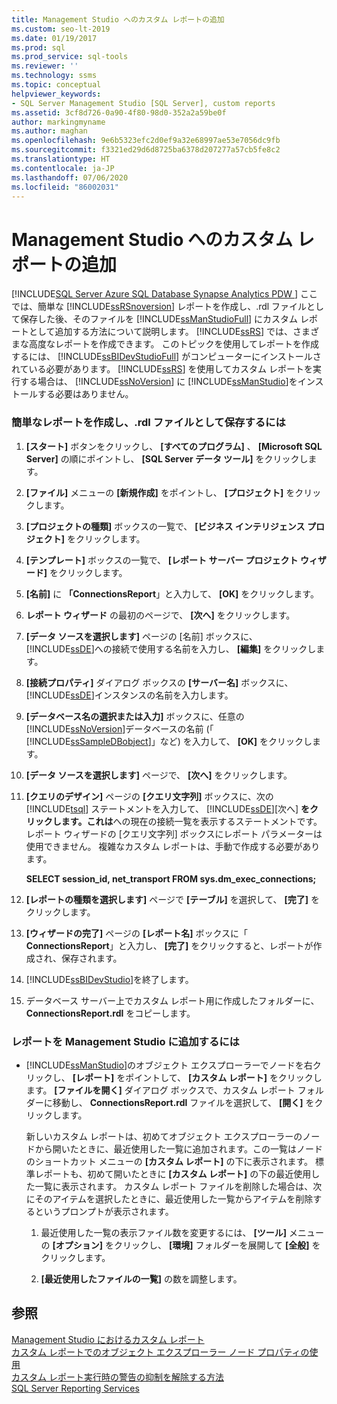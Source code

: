 ```yaml
---
title: Management Studio へのカスタム レポートの追加
ms.custom: seo-lt-2019
ms.date: 01/19/2017
ms.prod: sql
ms.prod_service: sql-tools
ms.reviewer: ''
ms.technology: ssms
ms.topic: conceptual
helpviewer_keywords:
- SQL Server Management Studio [SQL Server], custom reports
ms.assetid: 3cf8d726-0a90-4f80-98d0-352a2a59be0f
author: markingmyname
ms.author: maghan
ms.openlocfilehash: 9e6b5323efc2d0ef9a32e68997ae53e7056dc9fb
ms.sourcegitcommit: f3321ed29d6d8725ba6378d207277a57cb5fe8c2
ms.translationtype: HT
ms.contentlocale: ja-JP
ms.lasthandoff: 07/06/2020
ms.locfileid: "86002031"
---
```

# <a name="add-a-custom-report-to-management-studio"></a>Management Studio へのカスタム レポートの追加
[!INCLUDE[SQL Server Azure SQL Database Synapse Analytics PDW ](../../includes/applies-to-version/sql-asdb-asdbmi-asa-pdw.md)]
ここでは、簡単な [!INCLUDE[ssRSnoversion](../../includes/ssrsnoversion-md.md)] レポートを作成し、.rdl ファイルとして保存した後、そのファイルを [!INCLUDE[ssManStudioFull](../../includes/ssmanstudiofull-md.md)] にカスタム レポートとして追加する方法について説明します。 [!INCLUDE[ssRS](../../includes/ssrs.md)] では、さまざまな高度なレポートを作成できます。 このトピックを使用してレポートを作成するには、 [!INCLUDE[ssBIDevStudioFull](../../includes/ssbidevstudiofull_md.md)] がコンピューターにインストールされている必要があります。 [!INCLUDE[ssRS](../../includes/ssrs.md)] を使用してカスタム レポートを実行する場合は、 [!INCLUDE[ssNoVersion](../../includes/ssnoversion-md.md)] に [!INCLUDE[ssManStudio](../../includes/ssmanstudio-md.md)]をインストールする必要はありません。  
  
 
### <a name="to-create-a-simple-report-saved-as-an-rdl-file"></a>簡単なレポートを作成し、.rdl ファイルとして保存するには  
  
1.  **[スタート]** ボタンをクリックし、 **[すべてのプログラム]** 、 **[Microsoft SQL Server]** の順にポイントし、 **[SQL Server データ ツール]** をクリックします。  
  
2.  **[ファイル]** メニューの **[新規作成]** をポイントし、 **[プロジェクト]** をクリックします。  
  
3.  **[プロジェクトの種類]** ボックスの一覧で、 **[ビジネス インテリジェンス プロジェクト]** をクリックします。  
  
4.  **[テンプレート]** ボックスの一覧で、 **[レポート サーバー プロジェクト ウィザード]** をクリックします。  
  
5.  **[名前]** に **「ConnectionsReport**」と入力して、 **[OK]** をクリックします。  
  
6.  **レポート ウィザード** の最初のページで、 **[次へ]** をクリックします。  
  
7.  **[データ ソースを選択します]** ページの [名前] ボックスに、 [!INCLUDE[ssDE](../../includes/ssde_md.md)]への接続で使用する名前を入力し、 **[編集]** をクリックします。  
  
8.  **[接続プロパティ]** ダイアログ ボックスの **[サーバー名]** ボックスに、 [!INCLUDE[ssDE](../../includes/ssde_md.md)]インスタンスの名前を入力します。  
  
9. **[データベース名の選択または入力]** ボックスに、任意の [!INCLUDE[ssNoVersion](../../includes/ssnoversion-md.md)]データベースの名前 (「 [!INCLUDE[ssSampleDBobject](../../includes/sssampledbobject-md.md)]」など) を入力して、 **[OK]** をクリックします。  
  
10. **[データ ソースを選択します]** ページで、 **[次へ]** をクリックします。  
  
11. **[クエリのデザイン]** ページの **[クエリ文字列]** ボックスに、次の [!INCLUDE[tsql](../../includes/tsql-md.md)] ステートメントを入力して、 [!INCLUDE[ssDE](../../includes/ssde_md.md)][次へ] **をクリックします。これは**への現在の接続一覧を表示するステートメントです。 レポート ウィザードの [クエリ文字列] ボックスにレポート パラメーターは使用できません。 複雑なカスタム レポートは、手動で作成する必要があります。  
  
    **SELECT session_id, net_transport FROM sys.dm_exec_connections;**  
  
12. **[レポートの種類を選択します]** ページで **[テーブル]** を選択して、 **[完了]** をクリックします。  
  
13. **[ウィザードの完了]** ページの **[レポート名]** ボックスに「 **ConnectionsReport**」と入力し、 **[完了]** をクリックすると、レポートが作成され、保存されます。  
  
14. [!INCLUDE[ssBIDevStudio](../../includes/ssbidevstudio-md.md)]を終了します。  
  
15. データベース サーバー上でカスタム レポート用に作成したフォルダーに、 **ConnectionsReport.rdl** をコピーします。  
  
### <a name="to-add-a-report-to-management-studio"></a>レポートを Management Studio に追加するには  
  
-   [!INCLUDE[ssManStudio](../../includes/ssmanstudio-md.md)]のオブジェクト エクスプローラーでノードを右クリックし、 **[レポート]** をポイントして、 **[カスタム レポート]** をクリックします。 **[ファイルを開く]** ダイアログ ボックスで、カスタム レポート フォルダーに移動し、 **ConnectionsReport.rdl** ファイルを選択して、 **[開く]** をクリックします。  
  
    新しいカスタム レポートは、初めてオブジェクト エクスプローラーのノードから開いたときに、最近使用した一覧に追加されます。この一覧はノードのショートカット メニューの **[カスタム レポート]** の下に表示されます。 標準レポートも、初めて開いたときに **[カスタム レポート]** の下の最近使用した一覧に表示されます。 カスタム レポート ファイルを削除した場合は、次にそのアイテムを選択したときに、最近使用した一覧からアイテムを削除するというプロンプトが表示されます。  
  
    1.  最近使用した一覧の表示ファイル数を変更するには、 **[ツール]** メニューの **[オプション]** をクリックし、 **[環境]** フォルダーを展開して **[全般]** をクリックします。  
  
    2.  **[最近使用したファイルの一覧]** の数を調整します。  
  
## <a name="see-also"></a>参照  
[Management Studio におけるカスタム レポート](../../ssms/object/custom-reports-in-management-studio.md)  
[カスタム レポートでのオブジェクト エクスプローラー ノード プロパティの使用](../../ssms/object/use-custom-reports-with-object-explorer-node-properties.md)  
[カスタム レポート実行時の警告の抑制を解除する方法](../../ssms/object/unsuppress-run-custom-report-warnings.md)  
[SQL Server Reporting Services](../../reporting-services/create-deploy-and-manage-mobile-and-paginated-reports.md)  
  
